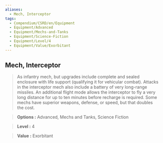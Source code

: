 ```yaml
---
aliases:
  - Mech, Interceptor
tags:
  - Compendium/CSRD/en/Equipment
  - Equipment/Advanced
  - Equipment/Mechs-and-Tanks
  - Equipment/Science-Fiction
  - Equipment/Level/4
  - Equipment/Value/Exorbitant
---
```

  
    
## Mech, Interceptor    
    
>As infantry mech, but upgrades include complete and sealed enclosure with life support (qualifying it for vehicular combat). Attacks in the interceptor mech also include a battery of very long-range missiles. An additional flight mode allows the interceptor to fly a very long distance for up to ten minutes before recharge is required. Some mechs have superior weapons, defense, or speed, but that doubles the cost.    
> **Options :** Advanced, Mechs and Tanks, Science Fiction    
> **Level :** 4    
> **Value :** Exorbitant